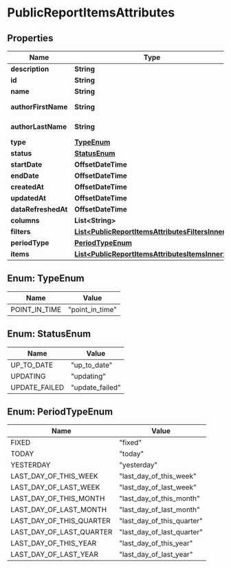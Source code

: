 

# PublicReportItemsAttributes


## Properties

| Name | Type | Description | Notes |
|------------ | ------------- | ------------- | -------------|
|**description** | **String** |  |  [optional] |
|**id** | **String** |  |  [optional] |
|**name** | **String** |  |  [optional] |
|**authorFirstName** | **String** | Report author |  [optional] |
|**authorLastName** | **String** | Report author |  [optional] |
|**type** | [**TypeEnum**](#TypeEnum) |  |  [optional] |
|**status** | [**StatusEnum**](#StatusEnum) |  |  [optional] |
|**startDate** | **OffsetDateTime** |  |  [optional] |
|**endDate** | **OffsetDateTime** |  |  [optional] |
|**createdAt** | **OffsetDateTime** |  |  [optional] |
|**updatedAt** | **OffsetDateTime** |  |  [optional] |
|**dataRefreshedAt** | **OffsetDateTime** |  |  [optional] |
|**columns** | **List&lt;String&gt;** |  |  [optional] |
|**filters** | [**List&lt;PublicReportItemsAttributesFiltersInner&gt;**](PublicReportItemsAttributesFiltersInner.md) |  |  [optional] |
|**periodType** | [**PeriodTypeEnum**](#PeriodTypeEnum) |  |  [optional] |
|**items** | [**List&lt;PublicReportItemsAttributesItemsInner&gt;**](PublicReportItemsAttributesItemsInner.md) |  |  [optional] |



## Enum: TypeEnum

| Name | Value |
|---- | -----|
| POINT_IN_TIME | &quot;point_in_time&quot; |



## Enum: StatusEnum

| Name | Value |
|---- | -----|
| UP_TO_DATE | &quot;up_to_date&quot; |
| UPDATING | &quot;updating&quot; |
| UPDATE_FAILED | &quot;update_failed&quot; |



## Enum: PeriodTypeEnum

| Name | Value |
|---- | -----|
| FIXED | &quot;fixed&quot; |
| TODAY | &quot;today&quot; |
| YESTERDAY | &quot;yesterday&quot; |
| LAST_DAY_OF_THIS_WEEK | &quot;last_day_of_this_week&quot; |
| LAST_DAY_OF_LAST_WEEK | &quot;last_day_of_last_week&quot; |
| LAST_DAY_OF_THIS_MONTH | &quot;last_day_of_this_month&quot; |
| LAST_DAY_OF_LAST_MONTH | &quot;last_day_of_last_month&quot; |
| LAST_DAY_OF_THIS_QUARTER | &quot;last_day_of_this_quarter&quot; |
| LAST_DAY_OF_LAST_QUARTER | &quot;last_day_of_last_quarter&quot; |
| LAST_DAY_OF_THIS_YEAR | &quot;last_day_of_this_year&quot; |
| LAST_DAY_OF_LAST_YEAR | &quot;last_day_of_last_year&quot; |



